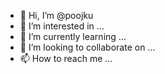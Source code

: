 - 👋 Hi, I’m @poojku
- 👀 I’m interested in ...
- 🌱 I’m currently learning ...
- 💞️ I’m looking to collaborate on ...
- 📫 How to reach me ...

<!---
poojku/poojku is a ✨ special ✨ repository because its `README.md` (this file) appears on your GitHub profile.
You can click the Preview link to take a look at your changes.
--->
